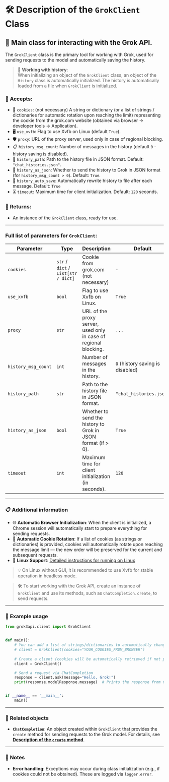 # 🛠️ Description of the `GrokClient` Class

## 🚀 Main class for interacting with the Grok API.

The `GrokClient` class is the primary tool for working with Grok, used for sending requests to the model and automatically saving the history.

> 📁 **Working with history**:  
> When initializing an object of the `GrokClient` class, an object of the `History` class is automatically initialized. The history is automatically loaded from a file when `GrokClient` is initialized.

### 📨 **Accepts:**  
- 🍪 `cookies`: (not necessary) A string or dictionary (or a list of strings / dictionaries for automatic rotation upon reaching the limit) representing the cookie from the grok.com website (obtained via browser → developer tools → Application).
- 🖥️ `use_xvfb`: Flag to use Xvfb on Linux (default `True`).
- 🛡️  `proxy`: URL of the proxy server, used only in case of regional blocking.
- 📋 `history_msg_count`: Number of messages in the history (default `0` - history saving is disabled).  
- 📂 `history_path`: Path to the history file in JSON format. Default: `"chat_histories.json"`.  
- 📄 `history_as_json`: Whether to send the history to Grok in JSON format (for `history_msg_count > 0`). Default: `True`.
- 💾 `history_auto_save`: Automatically rewrite history to file after each message. Default: `True`
- ⏳ `timeout`: Maximum time for client initialization. Default: `120` seconds.

### 🎯 **Returns:**  
- An instance of the `GrokClient` class, ready for use.

---

### Full list of parameters for `GrokClient`:

| Parameter           | Type                                | Description                                                      | Default                          |  
|---------------------|-------------------------------------|------------------------------------------------------------------|----------------------------------|
| `cookies`           | `str` / `dict` / `List[str / dict]` | Cookie from grok.com (not necessary)                             | `-`                              |
| `use_xvfb`          | `bool`                              | Flag to use Xvfb on Linux.                                       | `True`                           |
| `proxy`             | `str`                               | URL of the proxy server, used only in case of regional blocking. | `...`                            |
| `history_msg_count` | `int`                               | Number of messages in the history.                               | `0` (history saving is disabled) |  
| `history_path`      | `str`                               | Path to the history file in JSON format.                         | `"chat_histories.json"`          |  
| `history_as_json`   | `bool`                              | Whether to send the history to Grok in JSON format (if > 0).     | `True`                           |  
| `timeout`           | `int`                               | Maximum time for client initialization (in seconds).             | `120`                            |  

---



### 📋 **Additional information**

- 🌐 **Automatic Browser Initialization**: When the client is initialized, a Chrome session will automatically start to prepare everything for sending requests.  
- 🍪 **Automatic Cookie Rotation**: If a list of cookies (as strings or dictionaries) is provided, cookies will automatically rotate upon reaching the message limit — the new order will be preserved for the current and subsequent requests.  
- 🐧 **Linux Support**: [Detailed instructions for running on Linux](LinuxDoc.md)

> 💡 On Linux without GUI, it is recommended to use Xvfb for stable operation in headless mode.

> 🛠️ To start working with the Grok API, create an instance of `GrokClient` and use its methods, such as `ChatCompletion.create`, to send requests.

---

### 🌟 **Example usage**

```python
from grok3api.client import GrokClient


def main():
    # You can add a list of strings/dictionaries to automatically change when the limit is reached
    # client = GrokClient(cookies="YOUR_COOKIES_FROM_BROWSER")
  
    # Create a client (cookies will be automatically retrieved if not present)
    client = GrokClient()

    # Send a request via ChatCompletion
    response = client.ask(message="Hello, Grok!")
    print(response.modelResponse.message)  # Prints the response from Grok


if __name__ == '__main__':
    main()
```

---

### 🔗 **Related objects**

- **`ChatCompletion`**: An object created within `GrokClient` that provides the `create` method for sending requests to the Grok model. For details, see **[Description of the `create` method](askDoc.md)**.

---

### 📌 **Notes**

- **Error handling**: Exceptions may occur during class initialization (e.g., if cookies could not be obtained). These are logged via `logger.error`.
